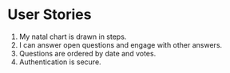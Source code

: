 # User Stories

1. My natal chart is drawn in steps.
2. I can answer open questions and engage with other answers.
3. Questions are ordered by date and votes.
4. Authentication is secure.
